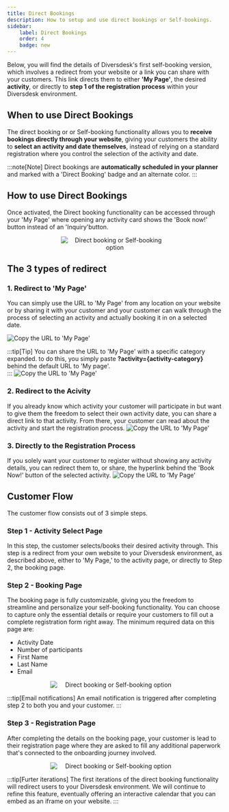 ```yaml
---
title: Direct Bookings 
description: How to setup and use direct bookings or Self-bookings.
sidebar:
    label: Direct Bookings
    order: 4
    badge: new
---
```


Below, you will find the details of Diversdesk's first self-booking version, which involves a redirect from your website or a link you can share with your customers. This link directs them to either **'My Page'**, the desired **activity**, or directly to **step 1 of the registration process** within your Diversdesk environment.

## When to use Direct Bookings
The direct booking or or Self-booking functionality allows you to **receive bookings directly through your website**, giving your customers the ability to **select an activity and date themselves**, instead of relying on a standard registration where you control the selection of the activity and date.

:::note[Note]
Direct bookings are **automatically scheduled in your planner** and marked with a 'Direct Booking' badge and an alternate color.
:::

## How to use Direct Bookings
Once activated, the Direct booking functionality can be accessed through your 'My Page' where opening any activity card shows the 'Book now!' button instead of an 'Inquiry'button.

<div style="text-align: center;">
  <img src="/images/book_now.png" alt="Direct booking or Self-booking option" style="max-width: 50%; height: auto;display: block; margin: 0 auto;">
</div>

## The 3 types of redirect 

### 1. Redirect to 'My Page'
You can simply use the URL to 'My Page' from any location on your website or by sharing it with your customer and your customer can walk through the process of selecting an activity and actually booking it in on a selected date. 

![Copy the URL to 'My Page'](/images/copy_url_to_my_page.gif)

:::tip[Tip]
You can share the URL to 'My Page' with a specific category expanded. to do this, you simply paste **?activity={activity-category}** behind the default URL to 'My page'. </br>
:::
![Copy the URL to 'My Page'](/images/example_url_fun-diving.png)

### 2. Redirect to the Acivity
If you already know which activity your customer will participate in but want to give them the freedom to select their own activity date, you can share a direct link to that activity. From there, your customer can read about the activity and start the registration process.
![Copy the URL to 'My Page'](/images/copy_url_to_activity.gif)

### 3. Directly to the Registration Process
If you solely want your customer to register without showing any activity details, you can redirect them to, or share, the hyperlink behind the 'Book Now!' button of the selected activity.
![Copy the URL to 'My Page'](/images/copy_url_to_book_now_button.gif)


## Customer Flow
The customer flow consists out of 3 simple steps.

### Step 1 - Activity Select Page 
In this step, the customer selects/books their desired activity through. This step is a redirect from your own website to your Diversdesk environment, as described above, either to 'My Page,' to the activity page, or directly to Step 2, the booking page.

### Step 2 - Booking Page
The booking page is fully customizable, giving you the freedom to streamline and personalize your self-booking functionality. You can choose to capture only the essential details or require your customers to fill out a complete registration form right away. The minimum required data on this page are:
- Activity Date
- Number of participants
- First Name
- Last Name
- Email

<div style="text-align: center;">
  <img src="/images/self-booking-page.png" alt="Direct booking or Self-booking option" style="max-width: 60%; height: auto;display: block; margin: 0 auto;">
</div>


:::tip[Email notifications]
An email notification is triggered after completing step 2 to both you and your customer.
::: 

### Step 3 - Registration Page
After completing the details on the booking page, your customer is lead to their registration page where they are asked to fill any additional paperwork that's connected to the onboarding journey involved. 

<div style="text-align: center;">
  <img src="/images/self-booking-registration-page.png" alt="Direct booking or Self-booking option" style="max-width: 60%; height: auto;display: block; margin: 0 auto;">
</div>

 <!-- ### Dive Center Flow -->

 :::tip[Furter iterations]
The first iterations of the direct booking functionality will redirect users to your Diversdesk environment. We will continue to refine this feature, eventually offering an interactive calendar that you can embed as an iframe on your website.
:::


